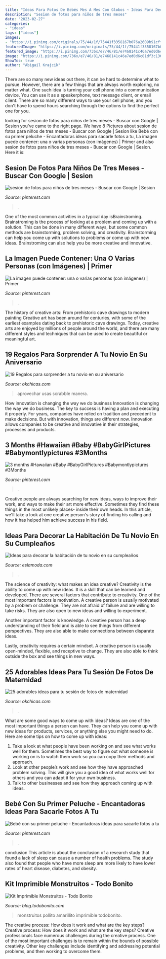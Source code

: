 ```yaml
---
title: "Ideas Para Fotos De Bebés Mes A Mes Con Globos ~ Ideas Para Decorar La Habitación De Tu Novio En Su Cumpleaños"
description: "Sesion de fotos para niños de tres meses"
date: "2023-02-27"
categories:
- "ideas"
tags: ["ideas"]
images:
- "https://i.pinimg.com/originals/75/44/1f/75441f3358167b076a2609b91cff50d7.jpg"
featuredImage: "https://i.pinimg.com/originals/75/44/1f/75441f3358167b076a2609b91cff50d7.jpg"
featured_image: "https://i.pinimg.com/736x/e7/46/81/e7468141c46a7ed0d6c81df3c1365632.jpg"
image: "https://i.pinimg.com/736x/e7/46/81/e7468141c46a7ed0d6c81df3c1365632.jpg"
ShowToc: true
author: "Abigail Krajcik"
---
```



There are so many new ideas out there, it can be hard to determine what to pursue. However, there are a few things that are always worth exploring, no matter what. One such idea is turning your cell phone into a communication device. You can use it as a speakerphone, text message client, or email client. There are so many different ways to use your cell phone, and you don't have to spend hours searching through the options to find the perfect one for you.

	

		
looking for sesion de fotos para niños de tres meses - Buscar con Google | Sesion you've came to the right page. We have 8 Pictures about sesion de fotos para niños de tres meses - Buscar con Google | Sesion like Bebé con su primer peluche - Encantadoras ideas para sacarle fotos a tu, La imagen puede contener: una o varias personas (con imágenes) | Primer and also sesion de fotos para niños de tres meses - Buscar con Google | Sesion. Here it is:
		
    
## Sesion De Fotos Para Niños De Tres Meses - Buscar Con Google | Sesion

<img loading=lazy src="https://i.pinimg.com/736x/22/71/31/227131e480819b89b09118918bd0dc9c--bb-google.jpg" onerror="this.onerror=null;this.src='https://tse4.mm.bing.net/th?id=OIP.719VI7HwkT-e1l4fl51ueQHaFc&amp;pid=15.1';" alt="sesion de fotos para niños de tres meses - Buscar con Google | Sesion">

_Source: pinterest.com_

>. 

	

One of the most common activities in a typical day isBrainstroming. Brainstroming is the process of looking at a problem and coming up with a solution. This can be done in many different ways, but some common methods are brainstorming, problem solving, and creativity. Brainstorming can help you come up with solutions to problems or come up with new ideas. Brainstroming can also help you be more creative and innovative.

    
## La Imagen Puede Contener: Una O Varias Personas (con Imágenes) | Primer

<img loading=lazy src="https://i.pinimg.com/originals/75/44/1f/75441f3358167b076a2609b91cff50d7.jpg" onerror="this.onerror=null;this.src='https://tse4.mm.bing.net/th?id=OIP.iwDxXiDWH2z4qhuvShCYzwHaHa&amp;pid=15.1';" alt="La imagen puede contener: una o varias personas (con imágenes) | Primer">

_Source: pinterest.com_

>. 

	

The history of creative arts: From prehistoric cave drawings to modern painting
Creative art has been around for centuries, with some of the earliest examples dating back to prehistoric cave drawings. Today, creative arts are enjoyed by millions of people around the world, and there are many different styles and techniques that can be used to create beautiful or meaningful art.

    
## 19 Regalos Para Sorprender A Tu Novio En Su Aniversario

<img loading=lazy src="https://www.okchicas.com/wp-content/uploads/2018/12/Regalos-de-aniversario-5-525x700.jpg" onerror="this.onerror=null;this.src='https://tse3.mm.bing.net/th?id=OIP.DuFvSXQv-h-7ybTLt_DsjQHaJ4&amp;pid=15.1';" alt="19 Regalos para sorprender a tu novio en su aniversario">

_Source: okchicas.com_

>aprovechar usas scrabble manera. 

	

How innovation is changing the way we do business
Innovation is changing the way we do business. The key to success is having a plan and executing it properly. For years, companies have relied on tradition and precedent to make decisions. But with innovation, things are different now. Innovation allows companies to be creative and innovative in their strategies, processes and products.

    
## 3 Months #Hawaiian #Baby #BabyGirlPictures #Babymontlypictures #3Months

<img loading=lazy src="https://i.pinimg.com/736x/e7/46/81/e7468141c46a7ed0d6c81df3c1365632.jpg" onerror="this.onerror=null;this.src='https://tse3.mm.bing.net/th?id=OIP.iWqNJyCfS4nwX2t4DJvafgHaHa&amp;pid=15.1';" alt="3 months #Hawaiian #Baby #BabyGirlPictures #Babymontlypictures #3Months">

_Source: pinterest.com_

>. 

	

Creative people are always searching for new ideas, ways to improve their work, and ways to make their art more effective. Sometimes they find these things in the most unlikely places- inside their own heads. In this article, we'll take a look at one creative person's story of finding his calling and how it has helped him achieve success in his field.

    
## Ideas Para Decorar La Habitación De Tu Novio En Su Cumpleaños

<img loading=lazy src="https://eslamoda.com/wp-content/uploads/sites/2/2017/09/recamara-decorada-cumpleaños.jpg" onerror="this.onerror=null;this.src='https://tse1.mm.bing.net/th?id=OIP.y2nvTb_SX3UmBTkjhzFdZwHaJ4&amp;pid=15.1';" alt="Ideas para decorar la habitación de tu novio en su cumpleaños">

_Source: eslamoda.com_

>. 

	

The science of creativity: what makes an idea creative?
Creativity is the ability to come up with new ideas. It is a skill that can be learned and developed. There are several factors that contribute to creativity.
One of the most important factors is motivation. A creative person is usually motivated by a problem or challenge. They are not afraid of failure and are willing to take risks. They are also open to new ideas and willing to experiment.

Another important factor is knowledge. A creative person has a deep understanding of their field and is able to see things from different perspectives. They are also able to make connections between disparate ideas.

Lastly, creativity requires a certain mindset. A creative person is usually open-minded, flexible, and receptive to change. They are also able to think outside the box and see things in new ways.

    
## 25 Adorables Ideas Para Tu Sesión De Fotos De Maternidad

<img loading=lazy src="http://www.okchicas.com/wp-content/uploads/2015/11/fotografías-de-embarazadas-1.jpg" onerror="this.onerror=null;this.src='https://tse3.mm.bing.net/th?id=OIP.mi94VqjtihXlVY5sf08XEQHaKk&amp;pid=15.1';" alt="25 adorables ideas para tu sesión de fotos de maternidad">

_Source: okchicas.com_

>. 

	

What are some good ways to come up with ideas?
Ideas are one of the most important things a person can have. They can help you come up with new ideas for products, services, or anything else you might need to do. Here are some tips on how to come up with ideas: 
1. Take a look at what people have been working on and see what works well for them. Sometimes the best way to figure out what someone is working on is to watch them work so you can copy their methods and approach. 
2. Look at other people’s work and see how they have approached problem solving. This will give you a good idea of what works well for others and you can adapt it for your own business. 
3. Talk to other businesses and see how they approach coming up with ideas.

    
## Bebé Con Su Primer Peluche - Encantadoras Ideas Para Sacarle Fotos A Tu

<img loading=lazy src="https://i.pinimg.com/736x/98/39/f4/9839f4c4798bb8f68ee304553ce48f21.jpg" onerror="this.onerror=null;this.src='https://tse2.mm.bing.net/th?id=OIP.FSvDn7oEMzGaB6uEV_Ki-QHaIG&amp;pid=15.1';" alt="Bebé con su primer peluche - Encantadoras ideas para sacarle fotos a tu">

_Source: pinterest.com_

>. 

	

conclusion
This article is about the conclusion of a research study that found a lack of sleep can cause a number of health problems. The study also found that people who have more sleep are more likely to have lower rates of heart disease, diabetes, and obesity.

    
## Kit Imprimible Monstruitos - Todo Bonito

<img loading=lazy src="https://static4.todobonito.com/m/2014/02/12.jpg" onerror="this.onerror=null;this.src='https://tse1.mm.bing.net/th?id=OIP.8mtVNeheCjveJ-vfc49GXwHaE8&amp;pid=15.1';" alt="Kit Imprimible Monstruitos - Todo Bonito">

_Source: blog.todobonito.com_

>monstruitos pollito amarillito imprimible todobonito. 

	

The creative process: How does it work and what are the key steps?
Creative process: How does it work and what are the key steps?
Creative professionals face numerous challenges during the creative process. One of the most important challenges is to remain within the bounds of possible creativity. Other key challenges include identifying and addressing potential problems, and then working to overcome them.

